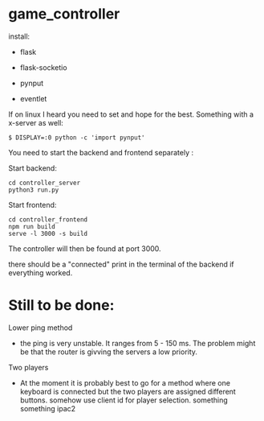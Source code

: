 # game_controller

install:

- flask 

- flask-socketio

- pynput

- eventlet


If on linux I heard you need to set and hope for the best. Something with a x-server as well: 


    $ DISPLAY=:0 python -c 'import pynput'

You need to start the backend and frontend separately :

Start backend:

    cd controller_server
    python3 run.py

Start frontend:

    cd controller_frontend
    npm run build
    serve -l 3000 -s build
The controller will then be found at port 3000.
    
there should be a "connected" print in the terminal of the backend if everything worked.
    

# Still to be done:
Lower ping method
- the ping is very unstable. It ranges from 5 - 150 ms. The problem might be that the router is givving the servers a low priority.

Two players 
- At the moment it is probably best to go for a method where one keyboard is connected but the two players are assigned different buttons. somehow use client id for player selection. something something ipac2
    
